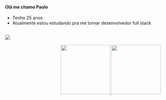 #### Olá me chamo Paulo

* Tenho 25 anos
* Atualmente estou estudando pra me tornar desenvolvedor full stack



## 


<div  align="center"  style="display: flex;">
    <a href="https://github.com/paulo-tavaresx">
    <img src="https://wakatime.com/badge/user/9d847695-5a62-480f-92e6-857a09c8ca1a.svg"/>
</div>
    <br/>
<div align="center" style="display: flex;justify-content: space-between;">
    <a href="https://github.com/paulo-tavaresx">
    <img height="160em" src="https://github-readme-stats.vercel.app/api?username=paulo-tavaresx&theme=prussian&show_icons=true&count_private=true"/>
    <img  height="160em" src="https://github-readme-stats.vercel.app/api/top-langs/?username=paulo-tavaresx&layout=compact&theme=prussian"/>

</div>
    
    

